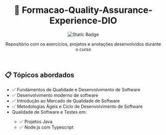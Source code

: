<h1 align="center"> 📖 Formacao-Quality-Assurance-Experience-DIO </h1>

<p align="center">
  <img alt="Static Badge" src="https://img.shields.io/badge/Curso_em_andamento-8A2BE2?style=for-the-badge&color=DCD21E">
</p>

<p align="center">
Repositório com os exercícios, projetos e anotações desenvolvidos durante o curso
</p>

<br>

<h2>📋 Tópicos abordados</h2>
<ul>
<li> ✅ Fundamentos de Qualidade e Desenvolvimento de Software </li>
<li> ✅ Desenvolvimento moderno de software </li>
<li> ✅ Introdução ao Mercado de Qualidade de Software </li>
<li> ✅ Metodologias Ágeis e Ciclo de Desenvolvimento de Software </li>
<li> Qualidade de Software e Testes em:</li>
<ul>
    <li> ✅ Projetos Java</li>
    <li> ✅ Node.js com Typescript</li>
</ul>

